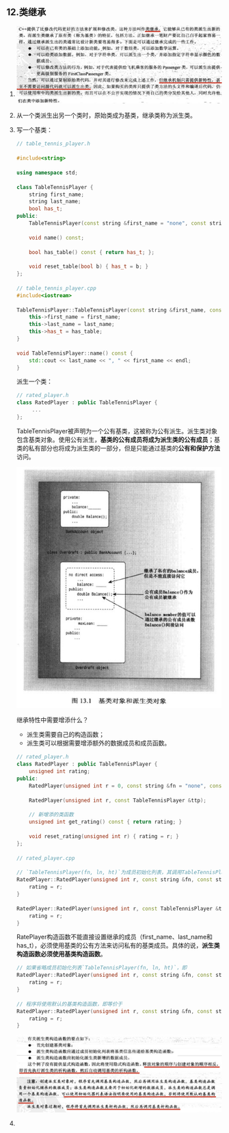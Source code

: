 ## 12.类继承

1. ![image-20201222131517090](assets/image-20201222131517090.png)![image-20201222131650831](assets/image-20201222131650831.png)

2. 从一个类派生出另一个类时，原始类成为基类，继承类称为派生类。

3. 写一个基类：

   ```cpp
   // table_tennis_player.h
   
   #include<string>
   
   using namespace std;
   
   class TableTennisPlayer {
       string first_name;
       string last_name;
       bool has_t;
   public:
       TableTennisPlayer(const string &first_name = "none", const string &last_name = "none", bool has_table = false);
   
       void name() const;
   
       bool has_table() const { return has_t; };
   
       void reset_table(bool b) { has_t = b; }
   };
   
   // table_tennis_player.cpp
   #include<iostream>
   
   TableTennisPlayer::TableTennisPlayer(const string &first_name, const string &last_name, bool has_table) {
       this->first_name = first_name;
       this->last_name = last_name;
       this->has_t = has_table;
   }
   
   void TableTennisPlayer::name() const {
       std::cout << last_name << ", " << first_name << endl;
   }
   ```

   派生一个类：

   ```cpp
   // rated_player.h
   class RatedPlayer : public TableTennisPlayer {
   		...
   };
   ```

   TableTennisPlayer被声明为一个公有基类，这被称为公有派生。派生类对象包含基类对象。使用公有派生，**基类的公有成员将成为派生类的公有成员**；基类的私有部分也将成为派生类的一部分，但是只能通过基类的**公有和保护方法**访问。

   ![image-20201222134140754](assets/image-20201222134140754.png)

   继承特性中需要增添什么？

   - 派生类需要自己的构造函数；
   - 派生类可以根据需要增添额外的数据成员和成员函数。

   ```cpp
   // rated_player.h
   class RatedPlayer : public TableTennisPlayer {
       unsigned int rating;
   public:
       RatedPlayer(unsigned int r = 0, const string &fn = "none", const string &ln = "none", bool ht = false);
   
       RatedPlayer(unsigned int r, const TableTennisPlayer &ttp);
   
       // 新增添的类函数
       unsigned int get_rating() const { return rating; }
   
       void reset_rating(unsigned int r) { rating = r; }
   };
   
   // rated_player.cpp
   
   // `TableTennisPlayer(fn, ln, ht)`为成员初始化列表，其调用TableTennisPlayer构造函数
   RatedPlayer::RatedPlayer(unsigned int r, const string &fn, const string &ln, bool ht) : TableTennisPlayer(fn, ln, ht) {
       rating = r;
   }
   
   RatedPlayer::RatedPlayer(unsigned int r, const TableTennisPlayer &ttp) : TableTennisPlayer(ttp) {
       rating = r;
   }
   ```

   RatePlayer构造函数不能直接设置继承的成员（first_name、last_name和has_t），必须使用基类的公有方法来访问私有的基类成员。具体的说，**派生类构造函数必须使用基类构造函数**。

   ```cpp
   // 如果省略成员初始化列表`TableTennisPlayer(fn, ln, ht)`，即
   RatedPlayer::RatedPlayer(unsigned int r, const string &fn, const string &ln, bool ht)  {
       rating = r;
   }
   
   // 程序将使用默认的基类构造函数，即等价于
   RatedPlayer::RatedPlayer(unsigned int r, const string &fn, const string &ln, bool ht) : TableTennisPlayer() {	// 该出隐式调用了基类的复制构造函数（如果基类中没有定义复制构造函数，那么编译器将自动生成一个）
       rating = r;
   }
   ```

   ![image-20201222150308178](assets/image-20201222150308178.png)![image-20201222150548084](assets/image-20201222150548084.png)

4. 

